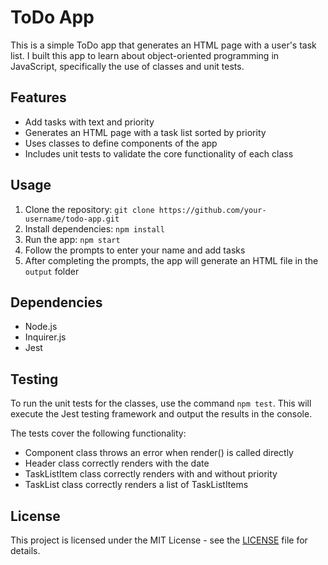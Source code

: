 # ToDo App

This is a simple ToDo app that generates an HTML page with a user's task list. I built this app to learn about object-oriented programming in JavaScript, specifically the use of classes and unit tests. 

## Features

- Add tasks with text and priority
- Generates an HTML page with a task list sorted by priority
- Uses classes to define components of the app
- Includes unit tests to validate the core functionality of each class

## Usage

1. Clone the repository: `git clone https://github.com/your-username/todo-app.git`
2. Install dependencies: `npm install`
3. Run the app: `npm start`
4. Follow the prompts to enter your name and add tasks
5. After completing the prompts, the app will generate an HTML file in the `output` folder

## Dependencies

- Node.js
- Inquirer.js
- Jest

## Testing

To run the unit tests for the classes, use the command `npm test`. This will execute the Jest testing framework and output the results in the console. 

The tests cover the following functionality:
- Component class throws an error when render() is called directly
- Header class correctly renders with the date
- TaskListItem class correctly renders with and without priority
- TaskList class correctly renders a list of TaskListItems

## License

This project is licensed under the MIT License - see the [LICENSE](LICENSE) file for details.